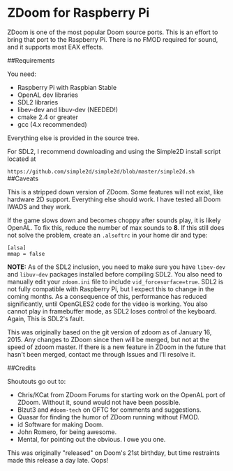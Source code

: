 ZDoom for Raspberry Pi
=====

ZDoom is one of the most popular Doom source ports. This is an effort to bring that port to the Raspberry Pi. There is no FMOD required for sound, and it supports most EAX effects.

##Requirements

You need:

* Raspberry Pi with Raspbian Stable
* OpenAL dev libraries
* SDL2 libraries
* libev-dev and libuv-dev (NEEDED!)
* cmake 2.4 or greater
* gcc (4.x recommended)

Everything else is provided in the source tree.

For SDL2, I recommend downloading and using the Simple2D install script located at

`https://github.com/simple2d/simple2d/blob/master/simple2d.sh`
##Caveats

This is a stripped down version of ZDoom. Some features will not exist, like hardware 2D support. Everything else should work. I have tested all Doom IWADS and they work.

If the game slows down and becomes choppy after sounds play, it is likely OpenAL. To fix this, reduce the number of max sounds to **8**. If this still does not solve the problem, create an `.alsoftrc` in your home dir and type:

```
[alsa]
mmap = false
```

**NOTE:** As of the SDL2 inclusion, you need to make sure you have `libev-dev` and `libuv-dev` packages installed before compiling SDL2. You also need to manually edit your `zdoom.ini` file to include `vid_forcesurface=true`. SDL2 is not fully compatible with Raspberry Pi, but I expect this to change in the coming months. As a consequence of this, performance has reduced significantly, until OpenGLES2 code for the video is working. You also cannot play in framebuffer mode, as SDL2 loses control of the keyboard. Again, This is SDL2's fault.

This was originally based on the git version of zdoom as of January 16, 2015. Any changes to ZDoom since then will be merged, but not at the speed of zdoom master. If there is a new feature in ZDoom in the future that hasn't been merged, contact me through Issues and I'll resolve it.

##Credits

Shoutouts go out to:

- Chris/KCat from ZDoom Forums for starting work on the OpenAL port of ZDoom. Without it, sound would not have been possible.
- Blzut3 and `#doom-tech` on OFTC for comments and suggestions.
- Quasar for finding the humor of ZDoom running without FMOD.
- id Software for making Doom.
- John Romero, for being awesome.
- Mental, for pointing out the obvious. I owe you one.

This was originally "released" on Doom's 21st birthday, but time restraints made this release a day late. Oops!
